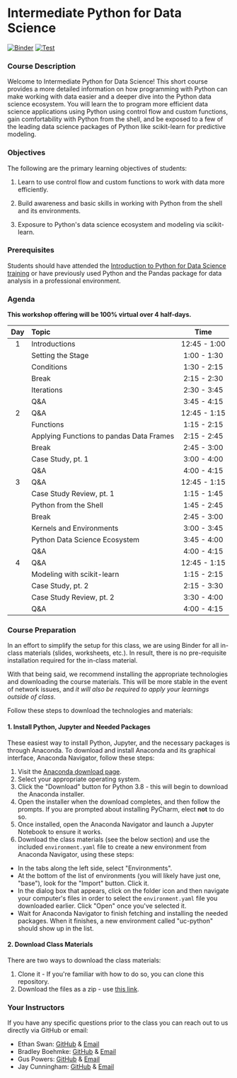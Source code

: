 # Intermediate Python for Data Science
[![Binder](https://mybinder.org/badge_logo.svg)](https://mybinder.org/v2/gh/uc-python/intermediate-python-datasci/master?urlpath=lab)
[![Test](https://github.com/uc-python/intermediate-python-datasci/workflows/Test/badge.svg?branch=master)](https://github.com/uc-python/intermediate-python-datasci/actions?query=workflow%3ATest)

### Course Description

Welcome to Intermediate Python for Data Science! This short course provides a more detailed information on how programming with Python can make working with data easier and a deeper dive into the Python data science ecosystem. You will learn the to program more efficient data science applications using Python using control flow and custom functions, gain comfortability with Python from the shell, and be exposed to a few of the leading data science packages of Python like scikit-learn for predictive modeling.

### Objectives

The following are the primary learning objectives of students:

1. Learn to use control flow and custom functions to work with data more efficiently.

2. Build awareness and basic skills in working with Python from the shell and its environments.

3. Exposure to Python's data science ecosystem and modeling via scikit-learn.

### Prerequisites

Students should have attended the [Introduction to Python for Data Science training](https://github.com/uc-python/intro-python-datasci) or have previously used Python and the Pandas package for data analysis in a professional environment.

### Agenda

**This workshop offering will be 100% virtual over 4 half-days.**

| Day | Topic                                                                          |     Time      |
| :-: | :----------------------------------------------------------------------------- | :-----------: |
|  1  | Introductions                                                                  | 12:45 - 1:00  |
|     | Setting the Stage                                                              |  1:00 - 1:30  |
|     | Conditions                                                                     |  1:30 - 2:15  |
|     | Break                                                                          |  2:15 - 2:30  |
|     | Iterations                                                                     |  2:30 - 3:45  |
|     | Q&A                                                                            |  3:45 - 4:15  | 
|  2  | Q&A                                                                            | 12:45 - 1:15  | 
|     | Functions                                                                      |  1:15 - 2:15  |
|     | Applying Functions to pandas Data Frames                                       |  2:15 - 2:45  |
|     | Break                                                                          |  2:45 - 3:00  |
|     | Case Study, pt. 1                                                              |  3:00 - 4:00  |
|     | Q&A                                                                            |  4:00 - 4:15  | 
|  3  | Q&A                                                                            | 12:45 - 1:15  | 
|     | Case Study Review, pt. 1                                                       |  1:15 - 1:45  |
|     | Python from the Shell                                                          |  1:45 - 2:45  |
|     | Break                                                                          |  2:45 - 3:00  |
|     | Kernels and Environments                                                       |  3:00 - 3:45  |
|     | Python Data Science Ecosystem                                                  |  3:45 - 4:00  |
|     | Q&A                                                                            |  4:00 - 4:15  |
|  4  | Q&A                                                                            | 12:45 - 1:15  |
|     | Modeling with scikit-learn                                                     |  1:15 - 2:15  |
|     | Case Study, pt. 2                                                              |  2:15 - 3:30  |
|     | Case Study Review, pt. 2                                                       |  3:30 - 4:00  |
|     | Q&A                                                                            |  4:00 - 4:15  |

### Course Preparation

In an effort to simplify the setup for this class, we are using Binder for all in-class materials (slides, worksheets, etc.). In result, there is no pre-requisite installation required for the in-class material.

With that being said, we recommend installing the appropriate technologies and downloading the course materials. This will be more stable in the event of network issues, and *it will also be required to apply your learnings outside of class*.

Follow these steps to download the technologies and materials:

#### 1. Install Python, Jupyter and Needed Packages

These easiest way to install Python, Jupyter, and the necessary packages is through Anaconda. To download and install Anaconda and its graphical interface, Anaconda Navigator, follow these steps:

1. Visit the [Anaconda download page](https://www.anaconda.com/products/individual).
2. Select your appropriate operating system.
3. Click the "Download" button for Python 3.8 - this will begin to download the Anaconda installer.
4. Open the installer when the download completes, and then follow the prompts. If you are prompted about installing PyCharm, elect **not** to do so.
5. Once installed, open the Anaconda Navigator and launch a Jupyter Notebook to ensure it works.
6. Download the class materials (see the below section) and use the included `environment.yaml` file to create a new environment from Anaconda Navigator, using these steps:
  - In the tabs along the left side, select "Environments".
  - At the bottom of the list of environments (you will likely have just one, "base"), look for the "Import" button. Click it.
  - In the dialog box that appears, click on the folder icon and then navigate your computer's files in order to select the `environment.yaml` file you downloaded earlier. Click "Open" once you've selected it.
  - Wait for Anaconda Navigator to finish fetching and installing the needed packages. When it finishes, a new environment called "uc-python" should show up in the list.

#### 2. Download Class Materials

There are two ways to download the class materials:

1. Clone it - If you're familiar with how to do so, you can clone this repository.
2. Download the files as a zip - use [this link](https://github.com/uc-python/intermediate-python-datasci/archive/master.zip).

### Your Instructors

If you have any specific questions prior to the class you can reach out to us directly via GitHub or email:

  * Ethan Swan: [GitHub](https://www.github.com/eswan18) & [Email](mailto:ethanpswan@gmail.com)
  * Bradley Boehmke: [GitHub](https://www.github.com/bradleyboehmke) & [Email](mailto:bradleyboehmke@gmail.com)
  * Gus Powers: [GitHub](https://www.github.com/augustopher) & [Email](mailto:guspowers0@gmail.com)
  * Jay Cunningham: [GitHub](https://github.com/cunningjames) & [Email](mailto:james@notbadafterall.com)
